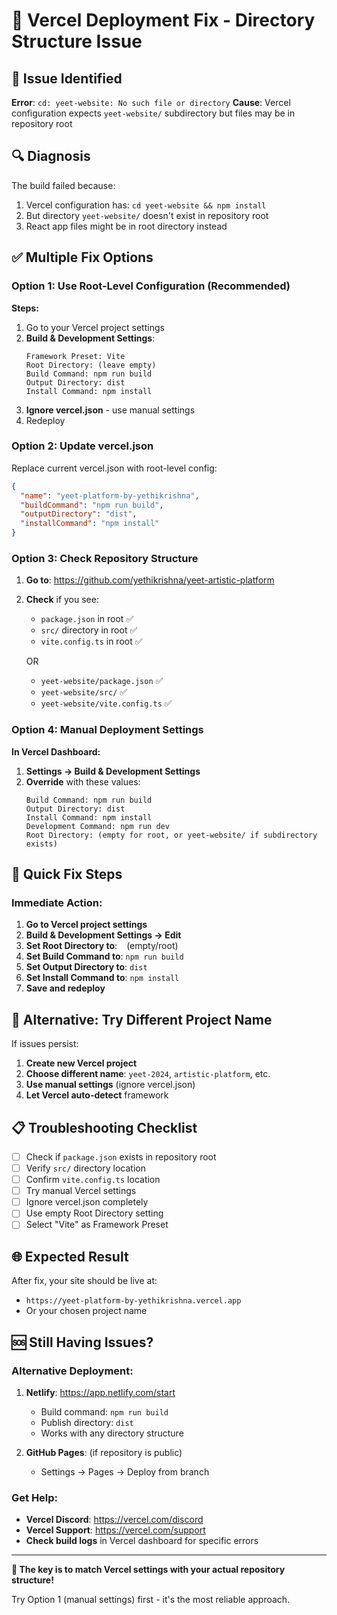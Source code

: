 # 🔧 Vercel Deployment Fix - Directory Structure Issue

## 🚨 Issue Identified

**Error**: `cd: yeet-website: No such file or directory`
**Cause**: Vercel configuration expects `yeet-website/` subdirectory but files may be in repository root

## 🔍 Diagnosis

The build failed because:
1. Vercel configuration has: `cd yeet-website && npm install`
2. But directory `yeet-website/` doesn't exist in repository root
3. React app files might be in root directory instead

## ✅ Multiple Fix Options

### Option 1: Use Root-Level Configuration (Recommended)

**Steps:**
1. Go to your Vercel project settings
2. **Build & Development Settings**:
   ```
   Framework Preset: Vite
   Root Directory: (leave empty)
   Build Command: npm run build
   Output Directory: dist
   Install Command: npm install
   ```
3. **Ignore vercel.json** - use manual settings
4. Redeploy

### Option 2: Update vercel.json

Replace current vercel.json with root-level config:
```json
{
  "name": "yeet-platform-by-yethikrishna",
  "buildCommand": "npm run build",
  "outputDirectory": "dist", 
  "installCommand": "npm install"
}
```

### Option 3: Check Repository Structure

1. **Go to**: https://github.com/yethikrishna/yeet-artistic-platform
2. **Check** if you see:
   - `package.json` in root ✅
   - `src/` directory in root ✅
   - `vite.config.ts` in root ✅
   
   OR
   
   - `yeet-website/package.json` ✅
   - `yeet-website/src/` ✅
   - `yeet-website/vite.config.ts` ✅

### Option 4: Manual Deployment Settings

**In Vercel Dashboard:**
1. **Settings → Build & Development Settings**
2. **Override** with these values:
   ```
   Build Command: npm run build
   Output Directory: dist
   Install Command: npm install
   Development Command: npm run dev
   Root Directory: (empty for root, or yeet-website/ if subdirectory exists)
   ```

## 🚀 Quick Fix Steps

### Immediate Action:
1. **Go to Vercel project settings**
2. **Build & Development Settings → Edit**
3. **Set Root Directory to**: ` ` (empty/root)
4. **Set Build Command to**: `npm run build`
5. **Set Output Directory to**: `dist`
6. **Set Install Command to**: `npm install`
7. **Save and redeploy**

## 🔧 Alternative: Try Different Project Name

If issues persist:
1. **Create new Vercel project**
2. **Choose different name**: `yeet-2024`, `artistic-platform`, etc.
3. **Use manual settings** (ignore vercel.json)
4. **Let Vercel auto-detect** framework

## 📋 Troubleshooting Checklist

- [ ] Check if `package.json` exists in repository root
- [ ] Verify `src/` directory location
- [ ] Confirm `vite.config.ts` location  
- [ ] Try manual Vercel settings
- [ ] Ignore vercel.json completely
- [ ] Use empty Root Directory setting
- [ ] Select "Vite" as Framework Preset

## 🌐 Expected Result

After fix, your site should be live at:
- `https://yeet-platform-by-yethikrishna.vercel.app`
- Or your chosen project name

## 🆘 Still Having Issues?

### Alternative Deployment:
1. **Netlify**: https://app.netlify.com/start
   - Build command: `npm run build`
   - Publish directory: `dist`
   - Works with any directory structure

2. **GitHub Pages**: (if repository is public)
   - Settings → Pages → Deploy from branch

### Get Help:
- **Vercel Discord**: https://vercel.com/discord
- **Vercel Support**: https://vercel.com/support
- **Check build logs** in Vercel dashboard for specific errors

---

**🎯 The key is to match Vercel settings with your actual repository structure!**

Try Option 1 (manual settings) first - it's the most reliable approach.

